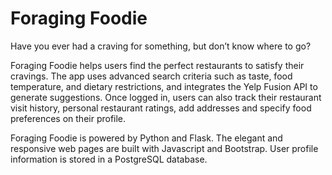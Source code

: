 # Foraging Foodie

Have you ever had a craving for something, but don’t know where to go? 

Foraging Foodie helps users find the perfect restaurants to satisfy their cravings. The app uses advanced search criteria such as taste, food temperature, and dietary restrictions, and integrates the Yelp Fusion API to generate suggestions. Once logged in, users can also track their restaurant visit history, personal restaurant ratings, add addresses and specify food preferences on their profile.

Foraging Foodie is powered by Python and Flask. The elegant and responsive web pages are built with Javascript and Bootstrap. User profile information is stored in a PostgreSQL database.


[//]: # (These are reference links used in the body of this note and get stripped out when the markdown processor does its job. There is no need to format nicely because it shouldn't be seen. Thanks SO - http://stackoverflow.com/questions/4823468/store-comments-in-markdown-syntax)

[Flask]: <http://flask.pocoo.org/>
[Python]: <https://www.python.org/>
[Jinja]: <http://jinja.pocoo.org/>
[jQuery]: <http://jquery.com>
[Bootstrap]: <https://getbootstrap.com/>
[SQLAlchemy]: <https://www.sqlalchemy.org/>
[Flask-SQLAlchemy]: <http://flask-sqlalchemy.pocoo.org/2.3/>
[PostgreSQL]: <https://www.postgresql.org/>
[Yelp Fusion API]: <https://www.yelp.com/developers/documentation/v3>
[Requests]: <http://docs.python-requests.org/en/latest/>
  